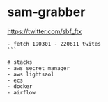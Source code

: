 # sam-grabber
https://twitter.com/sbf_ftx

````
- fetch 190301 - 220611 twites
```

# stacks
- aws secret manager
- aws lightsaol
- ecs
- docker 
- airflow
